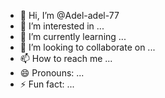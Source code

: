 - 👋 Hi, I’m @Adel-adel-77
- 👀 I’m interested in ...
- 🌱 I’m currently learning ...
- 💞️ I’m looking to collaborate on ...
- 📫 How to reach me ...
- 😄 Pronouns: ...
- ⚡ Fun fact: ...

<!---
Adel-adel-77/Adel-adel-77 is a ✨ special ✨ repository because its `README.md` (this file) appears on your GitHub profile.
You can click the Preview link to take a look at your changes.
---
